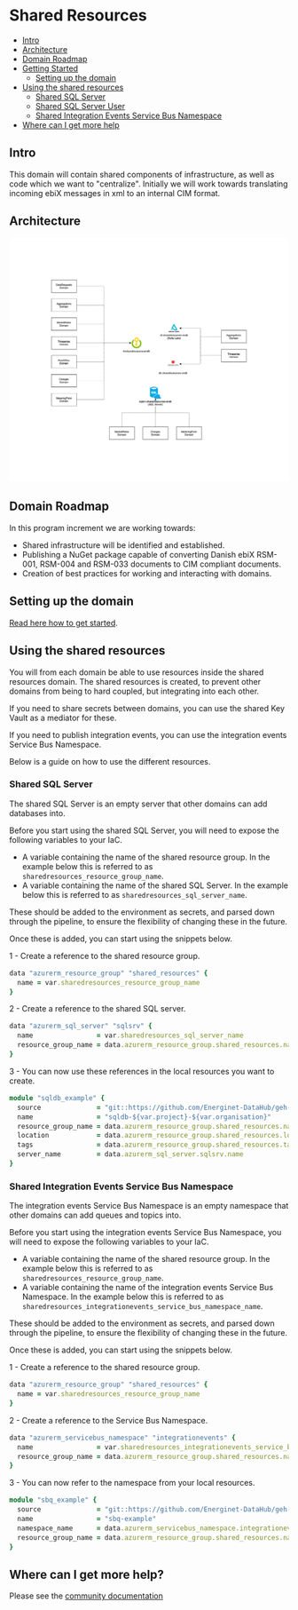 # Shared Resources

- [Intro](#intro)
- [Architecture](#architecture)
- [Domain Roadmap](#domain-roadmap)
- [Getting Started](#getting-started)
    - [Setting up the domain](#setting-up-the-domain)
- [Using the shared resources](#using-the-shared-resources)
    - [Shared SQL Server](#shared-sql-server)
    - [Shared SQL Server User](#shared-sql-server-user)
    - [Shared Integration Events Service Bus Namespace](#shared-integration-events-service-bus-namespace)
- [Where can I get more help](#where-can-i-get-more-help)

## Intro

This domain will contain shared components of infrastructure, as well as code which we want to "centralize".
Initially we will work towards translating incoming ebiX messages in xml to an internal CIM format.

## Architecture

![design](ARCHITECTURE.png)

## Domain Roadmap

In this program increment we are working towards:

- Shared infrastructure will be identified and established.
- Publishing a NuGet package capable of converting Danish ebiX RSM-001, RSM-004 and RSM-033 documents to CIM compliant documents.
- Creation of best practices for working and interacting with domains.

## Setting up the domain

[Read here how to get started](https://github.com/Energinet-DataHub/green-energy-hub/blob/main/docs/getting-started.md).

## Using the shared resources

You will from each domain be able to use resources inside the shared resources domain.
The shared resources is created, to prevent other domains from being to hard coupled, but integrating into each other.

If you need to share secrets between domains, you can use the shared Key Vault as a mediator for these.

If you need to publish integration events, you can use the integration events Service Bus Namespace.

Below is a guide on how to use the different resources.

### Shared SQL Server

The shared SQL Server is an empty server that other domains can add databases into.

Before you start using the shared SQL Server, you will need to expose the following variables to your IaC.

- A variable containing the name of the shared resource group. In the example below this is referred to as `sharedresources_resource_group_name`.
- A variable containing the name of the shared SQL Server. In the example below this is referred to as `sharedresources_sql_server_name`.

These should be added to the environment as secrets, and parsed down through the pipeline, to ensure the flexibility of changing these in the future.

Once these is added, you can start using the snippets below.

1 - Create a reference to the shared resource group.

```ruby
data "azurerm_resource_group" "shared_resources" {
  name = var.sharedresources_resource_group_name
}
```

2 - Create a reference to the shared SQL server.

```ruby
data "azurerm_sql_server" "sqlsrv" {
  name                = var.sharedresources_sql_server_name
  resource_group_name = data.azurerm_resource_group.shared_resources.name
}
```

3 - You can now use these references in the local resources you want to create.

```ruby
module "sqldb_example" {
  source              = "git::https://github.com/Energinet-DataHub/geh-terraform-modules.git//sql-database?ref=REPLACE_WITH_CURRENT_VERSION"
  name                = "sqldb-${var.project}-${var.organisation}"
  resource_group_name = data.azurerm_resource_group.shared_resources.name
  location            = data.azurerm_resource_group.shared_resources.location
  tags                = data.azurerm_resource_group.shared_resources.tags
  server_name         = data.azurerm_sql_server.sqlsrv.name
}
```

<!-- ### Shared SQL Server User

To use the shared admin user for the server, you can refer to the keyvault secrets, using the Terraform Data Resource.
This will eventually be replaced by Azure AD Authentication.

```ruby
data "azurerm_key_vault_secret" "SHARED_RESOURCES_DB_ADMIN_NAME" {
  name         = "SHARED-RESOURCES-DB-ADMIN-NAME"
  key_vault_id = data.azurerm_key_vault.kv_sharedresources.id
}

data "azurerm_key_vault_secret" "SHARED_RESOURCES_DB_ADMIN_PASSWORD" {
  name         = "SHARED-RESOURCES-DB-ADMIN-PASSWORD"
  key_vault_id = data.azurerm_key_vault.kv_sharedresources.id
}
``` -->

### Shared Integration Events Service Bus Namespace

The integration events Service Bus Namespace is an empty namespace that other domains can add queues and topics into.

Before you start using the integration events Service Bus Namespace, you will need to expose the following variables to your IaC.

- A variable containing the name of the shared resource group. In the example below this is referred to as `sharedresources_resource_group_name`.
- A variable containing the name of the integration events Service Bus Namespace. In the example below this is referred to as `sharedresources_integrationevents_service_bus_namespace_name`.

These should be added to the environment as secrets, and parsed down through the pipeline, to ensure the flexibility of changing these in the future.

Once these is added, you can start using the snippets below.

1 - Create a reference to the shared resource group.

```ruby
data "azurerm_resource_group" "shared_resources" {
  name = var.sharedresources_resource_group_name
}
```

2 - Create a reference to the Service Bus Namespace.

```ruby
data "azurerm_servicebus_namespace" "integrationevents" {
  name                = var.sharedresources_integrationevents_service_bus_namespace_name
  resource_group_name = data.azurerm_resource_group.shared_resources.name
}
```

3 - You can now refer to the namespace from your local resources.

```ruby
module "sbq_example" {
  source              = "git::https://github.com/Energinet-DataHub/geh-terraform-modules.git//service-bus-queue?ref=REPLACE_WITH_CURRENT_VERSION"
  name                = "sbq-example"
  namespace_name      = data.azurerm_servicebus_namespace.integrationevents.name
  resource_group_name = data.azurerm_resource_group.shared_resources.name
}
```

## Where can I get more help?

Please see the [community documentation](https://github.com/Energinet-DataHub/green-energy-hub/blob/main/COMMUNITY.md)
